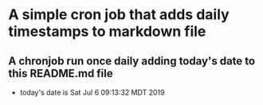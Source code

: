 A simple cron job that adds daily timestamps to markdown file
============================================================
## A chronjob run once daily adding today's date to this README.md file
* today's date is Sat Jul  6 09:13:32 MDT 2019
